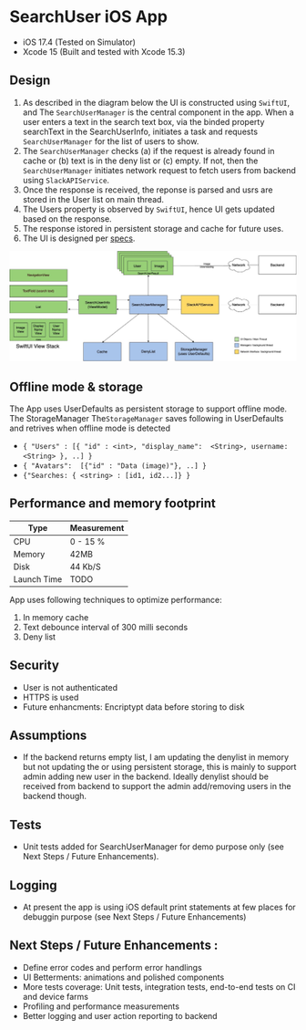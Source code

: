 # SearchUser iOS App

- iOS 17.4 (Tested on Simulator)
- Xcode 15 (Built and tested with Xcode 15.3)

## Design

1. As described in the diagram below the UI is constructed using `SwiftUI`, and The `SearchUserManager` is the central component in the app. When a user enters a text in the search text box, via the binded property searchText in the SearchUserInfo, initiates a task and requests `SearchUserManager` for the list of users to show.
2. The `SearchUserManager` checks (a) if the request is already found in cache or (b) text is in the deny list or (c) empty. If not, then the `SearchUserManager` initiates network request to fetch users from backend using `SlackAPIService`. 
3. Once the response is received, the reponse is parsed and usrs are stored in the User list on main thread.
4. The Users property is observed by `SwiftUI`, hence UI gets updated based on the response.
5. The response istored in persistent storage and cache for future uses.
6. The UI is designed per [specs](./docs/UISpecs.pdf).


<div style='float: center'>
  <img style='width: 600px' src="images/SearchUser.jpg"></img>
</div>


## Offline mode & storage

The App uses UserDefaults as persistent storage to support offline mode. The StorageManager 
The`StorageManager` saves following in UserDefaults and retrives when offline mode is detected

-  `{ "Users" : [{ "id" : <int>, "display_name":  <String>, username: <String> }, ..] }`
-  `{ "Avatars":  [{"id" : "Data (image)"}, ..] }`
-  `{"Searches: { <string> : [id1, id2...]} }`

## Performance and memory footprint

| Type      | Measurement |
| ----------- | ----------- |
| CPU      | 0 - 15 %       |
| Memory   | 42MB        |
| Disk | 44 Kb/S |
| Launch Time | TODO | 

App uses following techniques to optimize performance:

1. In memory cache
2. Text debounce interval of 300 milli seconds
2. Deny list

## Security

- User is not authenticated
- HTTPS is used
- Future enhancments: Encriptypt data before storing to disk

## Assumptions

- If the backend returns empty list, I am updating the denylist in memory but not updating the or using persistent storage, this is mainly to support admin adding new user in the backend. Ideally denylist should be received from backend to support the admin add/removing users in the backend though.

## Tests

- Unit tests added for SearchUserManager for demo purpose only (see Next Steps / Future Enhancements).

## Logging

- At present the app is using iOS default print statements at few places for debuggin purpose (see Next Steps / Future Enhancements) 


## Next Steps / Future Enhancements : 
- Define error codes and perform error handlings
- UI Betterments: animations and polished components
- More tests coverage: Unit tests, integration tests, end-to-end tests on CI and device farms
- Profiling and performance measurements
- Better logging and user action reporting to backend











